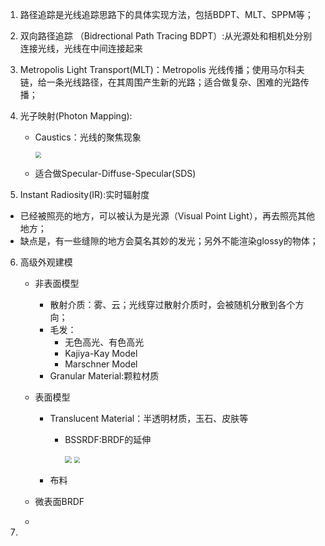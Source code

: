 1. 路径追踪是光线追踪思路下的具体实现方法，包括BDPT、MLT、SPPM等；

2. 双向路径追踪 （Bidrectional Path Tracing BDPT）:从光源处和相机处分别连接光线，光线在中间连接起来

3. Metropolis Light Transport(MLT)：Metropolis 光线传播；使用马尔科夫链，给一条光线路径，在其周围产生新的光路；适合做复杂、困难的光路传播；

4. 光子映射(Photon Mapping):

   - Caustics：光线的聚焦现象

     <img src="C:\Users\51039\Desktop\500h\games101\Pictures\Caustics.png" style="zoom:60%;" />

   - 适合做Specular-Diffuse-Specular(SDS)

5.  Instant Radiosity(IR):实时辐射度

   - 已经被照亮的地方，可以被认为是光源（Visual Point Light），再去照亮其他地方；
   - 缺点是，有一些缝隙的地方会莫名其妙的发光；另外不能渲染glossy的物体；

6. 高级外观建模

   - 非表面模型

     - 散射介质：雾、云；光线穿过散射介质时，会被随机分散到各个方向；
     - 毛发：
       - 无色高光、有色高光
       - Kajiya-Kay Model
       - Marschner Model
     - Granular Material:颗粒材质   

   - 表面模型

     - Translucent Material：半透明材质，玉石、皮肤等

       - BSSRDF:BRDF的延伸

         <img src="C:\Users\51039\Desktop\500h\games101\Pictures\BSSRDF.png" style="zoom:67%;" />

         <img src="C:\Users\51039\Desktop\500h\games101\Pictures\BRDF_VS_BSSRDF.png" style="zoom:60%;" />

     - 布料

   - 微表面BRDF

   - 

7. 

